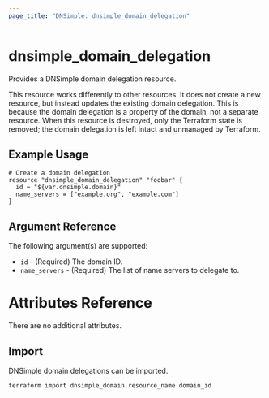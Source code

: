 ```yaml
---
page_title: "DNSimple: dnsimple_domain_delegation"
---
```


# dnsimple\_domain\_delegation

Provides a DNSimple domain delegation resource.

This resource works differently to other resources. It does not create a new resource, but instead updates the existing domain delegation. This is because the domain delegation is a property of the domain, not a separate resource. When this resource is destroyed, only the Terraform state is removed; the domain delegation is left intact and unmanaged by Terraform.

## Example Usage

```hcl
# Create a domain delegation
resource "dnsimple_domain_delegation" "foobar" {
  id = "${var.dnsimple.domain}"
  name_servers = ["example.org", "example.com"]
}
```

## Argument Reference

The following argument(s) are supported:

* `id` - (Required) The domain ID.
* `name_servers` - (Required) The list of name servers to delegate to.

# Attributes Reference

There are no additional attributes.

## Import

DNSimple domain delegations can be imported.

```bash
terraform import dnsimple_domain.resource_name domain_id
```
